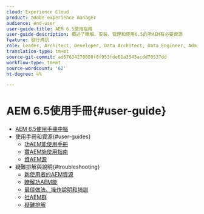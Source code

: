 ```yaml
---
cloud: Experience Cloud
product: adobe experience manager
audience: end-user
user-guide-title: AEM 6.5使用指南
user-guide-description: 概述了瞭解、安裝、管理和使用6.5的所AEM有必要資源
feature: 發行資訊
role: Leader, Architect, Developer, Data Architect, Data Engineer, Administrator, Business Practitioner
translation-type: tm+mt
source-git-commit: ad67634278088f8f953fde61a3543acdd70537dd
workflow-type: tm+mt
source-wordcount: '62'
ht-degree: 4%

---
```



# AEM 6.5使用手冊{#user-guide}

+ [AEM 6.5使用手冊中樞](home.md)
+ 使用手冊和資源{#user-guides}
   + [功AEM能使用手冊](capabilities.md)
   + [實AEM施使用指南](implementation.md)
   + [資AEM源](resources.md)
+ 疑難排解與說明{#troubleshooting}
   + [新使用者的AEM資源](new.md)
   + [瞭解功AEM能](learn.md)
   + [最佳做法、操作說明和培訓](best-practice.md)
   + [社AEM群](community.md)
   + [疑難排解](troubleshooting.md)
